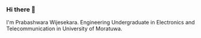 ### Hi there 👋

I'm Prabashwara Wijesekara. Engineering Undergraduate in Electronics and Telecommunication in University of Moratuwa.

<!--
**PrabashwaraBBWijesekara/PrabashwaraBBWijesekara** is a ✨ _special_ ✨ repository because its `README.md` (this file) appears on your GitHub profile.

Here are some ideas to get you started:

- 🔭 I’m currently working on ...
- 🌱 I’m currently learning ...
- 👯 I’m looking to collaborate on ...
- 🤔 I’m looking for help with ...
- 💬 Ask me about ...
- 📫 How to reach me: ...
- 😄 Pronouns: ...
- ⚡ Fun fact: ...
-->
